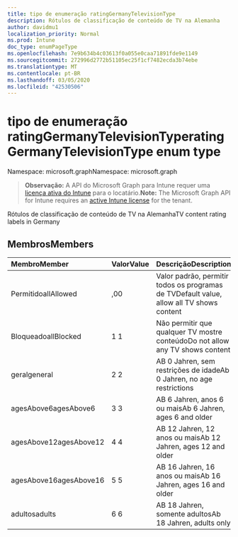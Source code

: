 ```yaml
---
title: tipo de enumeração ratingGermanyTelevisionType
description: Rótulos de classificação de conteúdo de TV na Alemanha
author: davidmu1
localization_priority: Normal
ms.prod: Intune
doc_type: enumPageType
ms.openlocfilehash: 7e9b634b4c03613f0a055e0caa71891fde9e1149
ms.sourcegitcommit: 272996d2772b51105ec25f1cf7482ecda3b74ebe
ms.translationtype: MT
ms.contentlocale: pt-BR
ms.lasthandoff: 03/05/2020
ms.locfileid: "42530506"
---
```

# <a name="ratinggermanytelevisiontype-enum-type"></a><span data-ttu-id="211a3-103">tipo de enumeração ratingGermanyTelevisionType</span><span class="sxs-lookup"><span data-stu-id="211a3-103">ratingGermanyTelevisionType enum type</span></span>

<span data-ttu-id="211a3-104">Namespace: microsoft.graph</span><span class="sxs-lookup"><span data-stu-id="211a3-104">Namespace: microsoft.graph</span></span>

> <span data-ttu-id="211a3-105">**Observação:** A API do Microsoft Graph para Intune requer uma [licença ativa do Intune](https://go.microsoft.com/fwlink/?linkid=839381) para o locatário.</span><span class="sxs-lookup"><span data-stu-id="211a3-105">**Note:** The Microsoft Graph API for Intune requires an [active Intune license](https://go.microsoft.com/fwlink/?linkid=839381) for the tenant.</span></span>

<span data-ttu-id="211a3-106">Rótulos de classificação de conteúdo de TV na Alemanha</span><span class="sxs-lookup"><span data-stu-id="211a3-106">TV content rating labels in Germany</span></span>

## <a name="members"></a><span data-ttu-id="211a3-107">Membros</span><span class="sxs-lookup"><span data-stu-id="211a3-107">Members</span></span>
|<span data-ttu-id="211a3-108">Membro</span><span class="sxs-lookup"><span data-stu-id="211a3-108">Member</span></span>|<span data-ttu-id="211a3-109">Valor</span><span class="sxs-lookup"><span data-stu-id="211a3-109">Value</span></span>|<span data-ttu-id="211a3-110">Descrição</span><span class="sxs-lookup"><span data-stu-id="211a3-110">Description</span></span>|
|:---|:---|:---|
|<span data-ttu-id="211a3-111">Permitido</span><span class="sxs-lookup"><span data-stu-id="211a3-111">allAllowed</span></span>|<span data-ttu-id="211a3-112">,0</span><span class="sxs-lookup"><span data-stu-id="211a3-112">0</span></span>|<span data-ttu-id="211a3-113">Valor padrão, permitir todos os programas de TV</span><span class="sxs-lookup"><span data-stu-id="211a3-113">Default value, allow all TV shows content</span></span>|
|<span data-ttu-id="211a3-114">Bloqueado</span><span class="sxs-lookup"><span data-stu-id="211a3-114">allBlocked</span></span>|<span data-ttu-id="211a3-115">1 </span><span class="sxs-lookup"><span data-stu-id="211a3-115">1</span></span>|<span data-ttu-id="211a3-116">Não permitir que qualquer TV mostre conteúdo</span><span class="sxs-lookup"><span data-stu-id="211a3-116">Do not allow any TV shows content</span></span>|
|<span data-ttu-id="211a3-117">geral</span><span class="sxs-lookup"><span data-stu-id="211a3-117">general</span></span>|<span data-ttu-id="211a3-118">2 </span><span class="sxs-lookup"><span data-stu-id="211a3-118">2</span></span>|<span data-ttu-id="211a3-119">AB 0 Jahren, sem restrições de idade</span><span class="sxs-lookup"><span data-stu-id="211a3-119">Ab 0 Jahren, no age restrictions</span></span>|
|<span data-ttu-id="211a3-120">agesAbove6</span><span class="sxs-lookup"><span data-stu-id="211a3-120">agesAbove6</span></span>|<span data-ttu-id="211a3-121">3 </span><span class="sxs-lookup"><span data-stu-id="211a3-121">3</span></span>|<span data-ttu-id="211a3-122">AB 6 Jahren, anos 6 ou mais</span><span class="sxs-lookup"><span data-stu-id="211a3-122">Ab 6 Jahren, ages 6 and older</span></span>|
|<span data-ttu-id="211a3-123">agesAbove12</span><span class="sxs-lookup"><span data-stu-id="211a3-123">agesAbove12</span></span>|<span data-ttu-id="211a3-124">4 </span><span class="sxs-lookup"><span data-stu-id="211a3-124">4</span></span>|<span data-ttu-id="211a3-125">AB 12 Jahren, 12 anos ou mais</span><span class="sxs-lookup"><span data-stu-id="211a3-125">Ab 12 Jahren, ages 12 and older</span></span>|
|<span data-ttu-id="211a3-126">agesAbove16</span><span class="sxs-lookup"><span data-stu-id="211a3-126">agesAbove16</span></span>|<span data-ttu-id="211a3-127">5 </span><span class="sxs-lookup"><span data-stu-id="211a3-127">5</span></span>|<span data-ttu-id="211a3-128">AB 16 Jahren, 16 anos ou mais</span><span class="sxs-lookup"><span data-stu-id="211a3-128">Ab 16 Jahren, ages 16 and older</span></span>|
|<span data-ttu-id="211a3-129">adultos</span><span class="sxs-lookup"><span data-stu-id="211a3-129">adults</span></span>|<span data-ttu-id="211a3-130">6 </span><span class="sxs-lookup"><span data-stu-id="211a3-130">6</span></span>|<span data-ttu-id="211a3-131">AB 18 Jahren, somente adultos</span><span class="sxs-lookup"><span data-stu-id="211a3-131">Ab 18 Jahren, adults only</span></span>|




